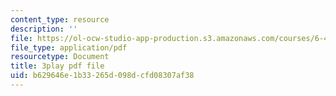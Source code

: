 ```yaml
---
content_type: resource
description: ''
file: https://ol-ocw-studio-app-production.s3.amazonaws.com/courses/6-451-principles-of-digital-communication-ii-spring-2005/b629646e1b33265d098dcfd08307af38_MVpmgHSBSc0.pdf
file_type: application/pdf
resourcetype: Document
title: 3play pdf file
uid: b629646e-1b33-265d-098d-cfd08307af38
---
```

